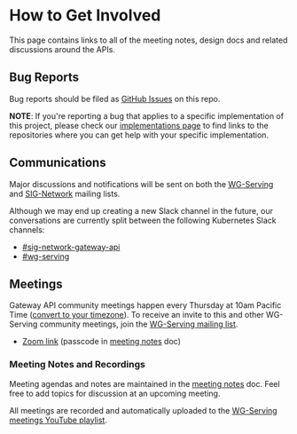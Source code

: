 # How to Get Involved

This page contains links to all of the meeting notes, design docs and related
discussions around the APIs.

## Bug Reports

Bug reports should be filed as [GitHub Issues](https://github.com/kubernetes-sigs/gateway-api-inference-extension/issues/new) on this repo.

**NOTE**: If you're reporting a bug that applies to a specific implementation of
this project, please check our
[implementations page](/implementations) to find links to the repositories where
you can get help with your specific implementation.

## Communications

Major discussions and notifications will be sent on both the
[WG-Serving](https://groups.google.com/a/kubernetes.io/g/wg-serving) and
[SIG-Network](https://groups.google.com/forum/#!forum/kubernetes-sig-network)
mailing lists.

Although we may end up creating a new Slack channel in the future, our
conversations are currently split between the following Kubernetes Slack
channels:

* [#sig-network-gateway-api](https://kubernetes.slack.com/archives/CR0H13KGA)
* [#wg-serving](https://kubernetes.slack.com/archives/C071WA7R9LY)

## Meetings

Gateway API community meetings happen every Thursday at 10am Pacific Time
([convert to your
timezone](https://dateful.com/time-zone-converter?t=10:00&tz=PT%20%28Pacific%20Time%29)).
To receive an invite to this and other WG-Serving community meetings, join the
[WG-Serving mailing
list](https://groups.google.com/a/kubernetes.io/g/wg-serving).

* [Zoom link](https://zoom.us/j/9955436256?pwd=Z2FQWU1jeDZkVC9RRTN4TlZyZTBHZz09) (passcode in [meeting notes](https://docs.google.com/document/d/1frfPE5L1sI3737rdQV04IcDGeOcGJj2ItjMg6z2SRH0/edit?tab=t.0#heading=h.jvz2pwvdpit0) doc)

### Meeting Notes and Recordings

Meeting agendas and notes are maintained in the [meeting
notes](https://docs.google.com/document/d/1frfPE5L1sI3737rdQV04IcDGeOcGJj2ItjMg6z2SRH0/edit?tab=t.0#heading=h.jvz2pwvdpit0)
doc. Feel free to add topics for discussion at an upcoming meeting.

All meetings are recorded and automatically uploaded to the [WG-Serving meetings
YouTube
playlist](https://www.youtube.com/playlist?list=PL69nYSiGNLP30qNanabU75ayPK7OPNAAS).
